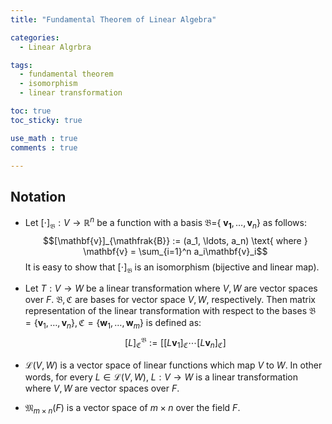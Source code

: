 ```yaml
---
title: "Fundamental Theorem of Linear Algebra"

categories:
  - Linear Algrbra

tags:
  - fundamental theorem
  - isomorphism
  - linear transformation

toc: true
toc_sticky: true

use_math : true
comments : true

---
```


## Notation
- Let  $[\cdot]_{\mathfrak{B}}:V \rightarrow \mathbb{R}^n$ be a function with a basis $\mathfrak{B}=${ $\mathbf{v_1}, \ldots, \mathbf{v}_n$}  as follows:  
$$[\mathbf{v}]_{\mathfrak{B}} := (a_1, \ldots, a_n) \text{ where } \mathbf{v} = \sum_{i=1}^n a_i\mathbf{v}_i$$   It is easy to show that $[\cdot]_{\mathfrak{B}}$ is an isomorphism (bijective and linear map).

- Let $T: V \rightarrow W$ be a linear transformation where $V, W$ are vector spaces over $F$. $\mathfrak{B,C}$ are bases for vector space $V, W$, respectively. Then matrix representation of the linear transformation with respect to the bases $\mathfrak{B} = \{ \mathbf{v}_1, \ldots, \mathbf{v}_n \}, \mathfrak{C}=\{ \mathbf{w}_1, \ldots, \mathbf{w}_m \}$ is defined as:
$$ [L]^\mathfrak{B}_{\mathfrak{C}} := [ [L\mathbf{v}_1]_{\mathfrak{C}} \cdots[L\mathbf{v}_n]_{\mathfrak{C}}]$$

- $\mathcal{L}(V,W)$ is a vector space of linear functions which map $V$ to $W$. In other words, for every $L\in \mathcal{L}(V,W)$, $L:V\rightarrow W$ is a linear transformation where $V,W$ are vector spaces over $F$.

- $\mathfrak{M}_{m\times n}(F)$ is a vector space of $m\times n$ over the field $F$.

 
